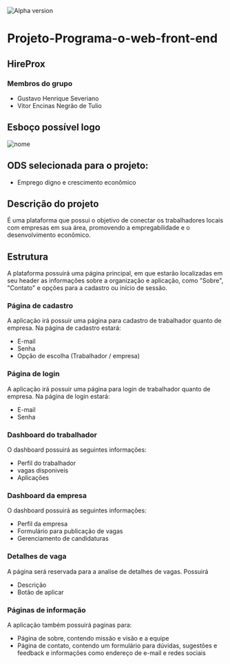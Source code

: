 ![Alpha version](http://img.shields.io/static/v1?label=STATUS&message=ALPHA%20VERSION&color=GREEN&style=for-the-badge)

# Projeto-Programa-o-web-front-end
## HireProx
### Membros do grupo
- Gustavo Henrique Severiano
- Vitor Encinas Negrão de Tulio

## Esboço possível logo  
![nome](https://github.com/user-attachments/assets/fe0acf13-7587-4506-8434-4a332ce020be)

## ODS selecionada para o projeto:
- Emprego digno e crescimento econômico

## Descrição do projeto
É uma plataforma que possui o objetivo de conectar os trabalhadores locais com empresas em sua área, promovendo a empregabilidade e o desenvolvimento econômico.

## Estrutura
A plataforma possuirá uma página principal, em que estarão localizadas em seu header as informações sobre a organização e aplicação, como "Sobre", "Contato" e opções para a cadastro ou início de sessão.
### Página de cadastro
A aplicação irá possuir uma página para cadastro de trabalhador quanto de empresa. Na página de cadastro estará:
- E-mail
- Senha
- Opção de escolha (Trabalhador / empresa)
### Página de login
A aplicação irá possuir uma página para login de trabalhador quanto de empresa. Na página de login estará:
- E-mail
- Senha
### Dashboard do trabalhador
O dashboard possuirá as seguintes informações:
- Perfil do trabalhador
- vagas disponiveis
- Aplicações
### Dashboard da empresa
O dashboard possuirá as seguintes informações:
- Perfil da empresa
- Formulário para publicação de vagas
- Gerenciamento de candidaturas

### Detalhes de vaga
A página será reservada para a analise de detalhes de vagas. Possuirá
- Descrição
- Botão de aplicar

### Páginas de informação
A aplicação também possuirá paginas para:
- Página de sobre, contendo missão e visão e a equipe
- Página de contato, contendo um formulário para dúvidas, sugestões e feedback e informações como endereço de e-mail e redes sociais

